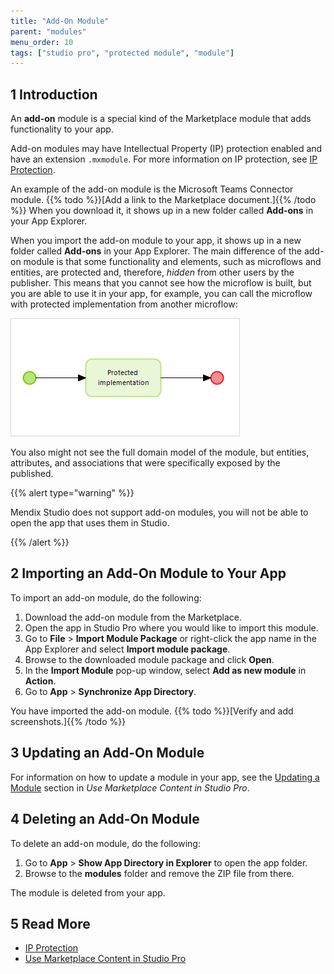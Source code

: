 ```yaml
---
title: "Add-On Module"
parent: "modules"
menu_order: 10
tags: ["studio pro", "protected module", "module"]
---
```


## 1 Introduction

An **add-on** module is a special kind of the Marketplace module that adds functionality to your app. 

Add-on modules may have Intellectual Property (IP) protection enabled and have an extension `.mxmodule`. For more information on IP protection, see [IP Protection](/appstore/creating-content/sol-ip-protection). 

An example of the add-on module is the Microsoft Teams Connector module. {{% todo %}}[Add a link to the Marketplace document.]{{% /todo %}} When you download it, it shows up in a new folder called **Add-ons** in your App Explorer. 

When you import the add-on module to your app,  it shows up in a new folder called **Add-ons** in your App Explorer. The main difference of the add-on module is that some functionality and elements, such as microflows and entities, are protected and, therefore, *hidden* from other users by the publisher. This means that you cannot see how the microflow is built, but you are able to use it in your app, for example, you can call the microflow with protected implementation from another microflow:

![Protected Microflow Example](attachments/add-on-module/protected-microflow.png)

You also might not see the full domain model of the module, but entities, attributes, and associations that were specifically exposed by the published. 

{{% alert type="warning" %}}

Mendix Studio does not support add-on modules, you will not be able to open the app that uses them in Studio.

{{% /alert %}}

## 2 Importing an Add-On Module to Your App

To import an add-on module, do the following:

1. Download the add-on module from the Marketplace.
2. Open the app in Studio Pro where you would like to import this module.
3. Go to **File** > **Import Module Package** or right-click the app name in the App Explorer and select **Import module package**.
4. Browse to the downloaded module package and click **Open**.
5. In the **Import Module** pop-up window, select **Add as new module** in **Action**.
6. Go to **App** > **Synchronize App Directory**.

You have imported the add-on module. {{% todo %}}[Verify and add screenshots.]{{% /todo %}} 

## 3 Updating an Add-On Module 

For information on how to update a module in your app, see the [Updating a Module](/appstore/app-store-content#update-module) section in *Use Marketplace Content in Studio Pro*.

## 4 Deleting an Add-On Module

To delete an add-on module, do the following:

1. Go to  **App** > **Show App Directory in Explorer** to open the app folder.
2. Browse to the **modules** folder and remove the ZIP file from there.

The module is deleted from your app.

## 5 Read More

* [IP Protection](/appstore/creating-content/sol-ip-protection)
* [Use Marketplace Content in Studio Pro](/appstore/app-store-content)

